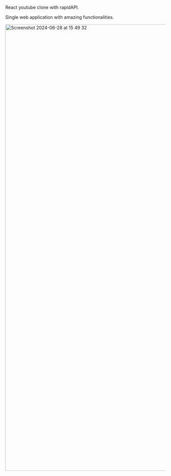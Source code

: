 React youtube clone with rapidAPI.

Single web application with amazing functionalities.


<img width="1405" alt="Screenshot 2024-06-28 at 15 49 32" src="https://github.com/medijay/React-with-rapidapi/assets/91884963/8a8eb592-24e2-406a-b090-944333cf6298">
